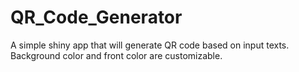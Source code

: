 # QR_Code_Generator
A simple shiny app that will generate QR code based on input texts. Background color and front color are customizable. 
